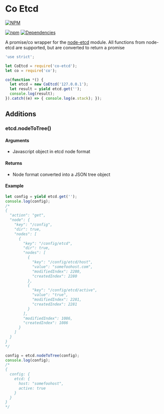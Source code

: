 Co Etcd
========

[![NPM](https://nodei.co/npm/co-etcd.png?downloads=true&stars=true)](https://nodei.co/npm/co-etcd/)

[![npm](https://img.shields.io/npm/l/express.svg)](https://github.com/johnhof/co-etcd/blob/master/LICENSE)  [![Dependencies](https://img.shields.io/david/johnhof/co-etcd.svg)](https://david-dm.org/johnhof/co-etcd)

A promise/co wrapper for the [node-etcd](https://www.npmjs.com/package/node-etcd) module. All functions from node-etcd are supported, but are converted to return a promise

```javascript
'use strict';

let CoEtcd = require('co-etcd');
let co = require('co');

co(function *() {
  let etcd = new CoEtcd('127.0.0.1');
  let result = yield etcd.get('');
  console.log(result);
}).catch((e) => { console.log(e.stack); });
```


## Additions

### etcd.nodeToTree()

#### Arguments
  - Javascript object in etcd node format

#### Returns
  - Node format converted into a JSON tree object

#### Example
```javascript
let config = yield etcd.get('');
console.log(config);
/*
{
  "action": "get",
  "node": {
    "key": "/config",
    "dir": true,
    "nodes": [
      {
        "key": "/config/etcd",
        "dir": true,
        "nodes": [
          {
            "key": "/config/etcd/host",
            "value": "somefoohost.com",
            "modifiedIndex": 2280,
            "createdIndex": 2280
          },
          {
            "key": "/config/etcd/active",
            "value": "true",
            "modifiedIndex": 2281,
            "createdIndex": 2281
          }
        ],
        "modifiedIndex": 1086,
        "createdIndex": 1086
      }
    ]
  }
}
*/

config = etcd.nodeToTree(config);
console.log(config);
/*
{
  config: {
    etcd: {
      host: "somefoohost",
      active: true
    }
  }
}
*/
```
